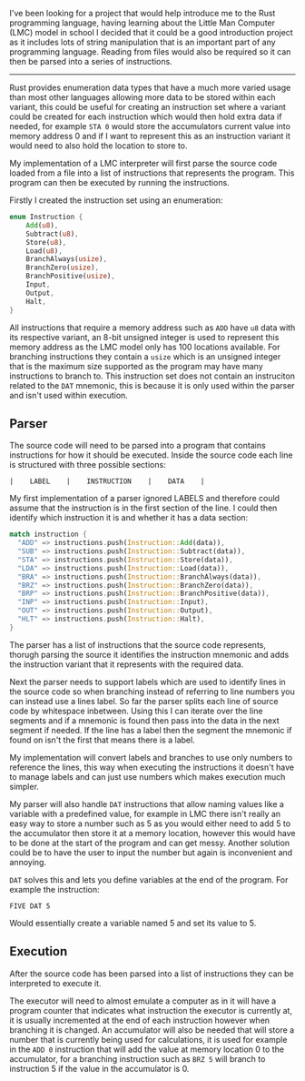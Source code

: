 I've been looking for a project that would help introduce me to the Rust programming language,
having learning about the Little Man Computer (LMC) model in school I decided that it could be
a good introduction project as it includes lots of string manipulation that is an important part
of any programming language. Reading from files would also be required so it can then be parsed
into a series of instructions.

---

Rust provides enumeration data types that have a much more varied usage than most other languages
allowing more data to be stored within each variant, this could be useful for creating an
instruction set where a variant could be created for each instruction which would then hold extra
data if needed, for example `STA 0` would store the accumulators current value into memory
address 0 and if I want to represent this as an instruction variant it would need to also hold
the location to store to.

My implementation of a LMC interpreter will first parse the source code loaded from a file into a
list of instructions that represents the program. This program can then be executed by running
the instructions.

Firstly I created the instruction set using an enumeration:

```rust
enum Instruction {
    Add(u8),
    Subtract(u8),
    Store(u8),
    Load(u8),
    BranchAlways(usize),
    BranchZero(usize),
    BranchPositive(usize),
    Input,
    Output,
    Halt,
}
```

All instructions that require a memory address such as `ADD` have `u8` data with its respective
variant, an 8-bit unsigned integer is used to represent this memory address as the LMC model only has
100 locations available. For branching instructions they contain a `usize` which is an unsigned
integer that is the maximum size supported as the program may have many instructions to branch to.
This instruction set does not contain an instruciton related to the `DAT` mnemonic, this is because it is only used within the parser and isn't used within execution.

## Parser

The source code will need to be parsed into a program that contains instructions for how it should
be executed. Inside the source code each line is structured with three possible sections:

```
|    LABEL    |    INSTRUCTION    |    DATA    |
```

My first implementation of a parser ignored LABELS and therefore could assume that the instruction is
in the first section of the line. I could then identify which instruction it is and whether it has a
data section:

```rust
match instruction {
  "ADD" => instructions.push(Instruction::Add(data)),
  "SUB" => instructions.push(Instruction::Subtract(data)),
  "STA" => instructions.push(Instruction::Store(data)),
  "LDA" => instructions.push(Instruction::Load(data)),
  "BRA" => instructions.push(Instruction::BranchAlways(data)),
  "BRZ" => instructions.push(Instruction::BranchZero(data)),
  "BRP" => instructions.push(Instruction::BranchPositive(data)),
  "INP" => instructions.push(Instruction::Input),
  "OUT" => instructions.push(Instruction::Output),
  "HLT" => instructions.push(Instruction::Halt),
}
```

The parser has a list of instructions that the source code represents, thorugh parsing the source
it identifies the instruction mnemonic and adds the instruction variant that it represents with the
required data.

Next the parser needs to support labels which are used to identify lines in the source code so when
branching instead of referring to line numbers you can instead use a lines label. So far the parser
splits each line of source code by whitespace inbetween. Using this I can iterate over the line
segments and if a mnemonic is found then pass into the data in the next segment if needed. If the
line has a label then the segment the mnemonic if found on isn't the first that means there is a
label.

My implementation will convert labels and branches to use only numbers to reference the lines, this
way when executing the instructions it doesn't have to manage labels and can just use numbers which
makes execution much simpler.

My parser will also handle `DAT` instructions that allow naming values like a variable with a
predefined value, for example in LMC there isn't really an easy way to store a number such as 5
as you would either need to add 5 to the accumulator then store it at a memory location, however
this would have to be done at the start of the program and can get messy. Another solution could be
to have the user to input the number but again is inconvenient and annoying.

`DAT` solves this and lets you define variables at the end of the program. For example the
instruction:

```
FIVE DAT 5
```

Would essentially create a variable named 5 and set its value to 5.

## Execution

After the source code has been parsed into a list of instructions they can be interpreted to
execute it.

The executor will need to almost emulate a computer as in it will have a program counter that
indicates what instruction the executor is currently at, it is usually incremented at the end of
each instruction however when branching it is changed. An accumulator will also be needed that will
store a number that is currently being used for calculations, it is used for example in the `ADD 0`
instruction that will add the value at memory location 0 to the accumulator, for a branching
instruction such as `BRZ 5` will branch to instruction 5 if the value in the accumulator is 0.